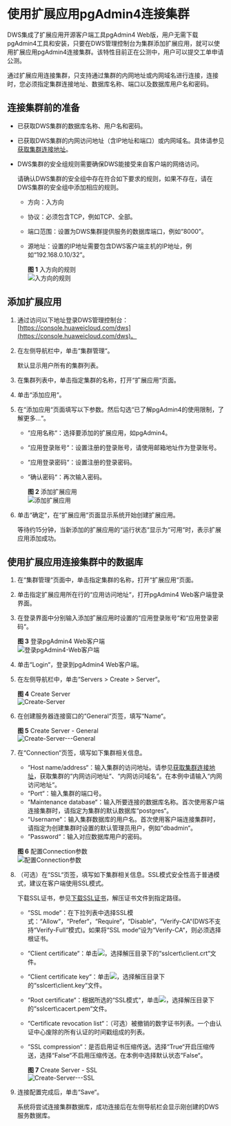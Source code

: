 # 使用扩展应用pgAdmin4连接集群<a name="dws_01_0098"></a>

DWS集成了扩展应用开源客户端工具pgAdmin4 Web版，用户无需下载pgAdmin4工具和安装，只要在DWS管理控制台为集群添加扩展应用，就可以使用扩展应用pgAdmin4连接集群。该特性目前正在公测中，用户可以提交工单申请公测。

通过扩展应用连接集群，只支持通过集群的内网地址或内网域名进行连接，连接时，您必须指定集群连接地址、数据库名称、端口以及数据库用户名和密码。

## 连接集群前的准备<a name="section14823181214323"></a>

-   已获取DWS集群的数据库名称、用户名和密码。
-   已获取DWS集群的内网访问地址（含IP地址和端口）或内网域名。具体请参见[获取集群连接地址](获取集群连接地址.md)。
-   DWS集群的安全组规则需要确保DWS能接受来自客户端的网络访问。

    请确认DWS集群的安全组中存在符合如下要求的规则，如果不存在，请在DWS集群的安全组中添加相应的规则。

    -   方向：入方向
    -   协议：必须包含TCP，例如TCP、全部。
    -   端口范围：设置为DWS集群提供服务的数据库端口，例如“8000”。
    -   源地址：设置的IP地址需要包含DWS客户端主机的IP地址，例如“192.168.0.10/32”。

        **图 1**  入方向的规则<a name="zh-cn_topic_0106894502_fig375721424212"></a>  
        ![](figures/入方向的规则.png "入方向的规则")



## 添加扩展应用<a name="section2301124919346"></a>

1.  通过访问以下地址登录DWS管理控制台：[https://console.huaweicloud.com/dws](https://console.huaweicloud.com/dws)。
2.  在左侧导航栏中，单击“集群管理“。

    默认显示用户所有的集群列表。

3.  在集群列表中，单击指定集群的名称，打开“扩展应用“页面。
4.  单击“添加应用“。
5.  在“添加应用“页面填写以下参数。然后勾选“已了解pgAdmin4的使用限制，了解更多...“。
    -   “应用名称“：选择要添加的扩展应用，如pgAdmin4。
    -   “应用登录账号“：设置注册的登录账号，请使用邮箱地址作为登录账号。
    -   “应用登录密码“：设置注册的登录密码。
    -   “确认密码“：再次输入密码。

        **图 2**  添加扩展应用<a name="dws_01_0097_fig4816182163513"></a>  
        ![](figures/添加扩展应用.png "添加扩展应用")


6.  单击“确定“，在“扩展应用“页面显示系统开始创建扩展应用。

    等待约15分钟，当新添加的扩展应用的“运行状态“显示为“可用“时，表示扩展应用添加成功。


## 使用扩展应用连接集群中的数据库<a name="section51012182387"></a>

1.  在“集群管理“页面中，单击指定集群的名称，打开“扩展应用“页面。
2.  单击指定扩展应用所在行的“应用访问地址“，打开pgAdmin4 Web客户端登录界面。
3.  在登录界面中分别输入添加扩展应用时设置的“应用登录账号“和“应用登录密码“。

    **图 3**  登录pgAdmin4 Web客户端<a name="fig1849512355276"></a>  
    ![](figures/登录pgAdmin4-Web客户端.png "登录pgAdmin4-Web客户端")

4.  单击“Login“，登录到pgAdmin4 Web客户端。
5.  在左侧导航栏中，单击“Servers \> Create \> Server“。

    **图 4**  Create Server<a name="dws_01_0090_fig4135152881614"></a>  
    ![](figures/Create-Server.png "Create-Server")

6.  在创建服务器连接窗口的“General“页签，填写“Name“。

    **图 5**  Create Server - General<a name="dws_01_0090_fig963819507256"></a>  
    ![](figures/Create-Server---General.png "Create-Server---General")

7.  在“Connection“页签，填写如下集群相关信息。

    -   “Host name/address“：输入集群的访问地址。请参见[获取集群连接地址](获取集群连接地址.md)，获取集群的“内网访问地址“、“内网访问域名“。在本例中请输入“内网访问地址“。
    -   “Port“：输入集群的端口号。
    -   “Maintenance database“：输入所要连接的数据库名称。首次使用客户端连接集群时，请指定为集群的默认数据库“postgres“。
    -   “Username“：输入集群数据库的用户名。首次使用客户端连接集群时，请指定为创建集群时设置的默认管理员用户，例如“dbadmin“。
    -   “Password“：输入对应数据库用户的密码。

    **图 6**  配置Connection参数<a name="fig10748236182815"></a>  
    ![](figures/配置Connection参数.png "配置Connection参数")

8.  （可选）在“SSL“页签，填写如下集群相关信息。SSL模式安全性高于普通模式，建议在客户端使用SSL模式。

    下载SSL证书，参见[下载SSL证书](下载ssl证书.md)，解压证书文件到指定路径。

    -   “SSL mode“：在下拉列表中选择SSL模式：“Allow“，“Prefer“，“Require“，“Disable“，“Verify-CA“\(DWS不支持“Verify-Full“模式\)。如果将“SSL mode“设为“Verify-CA“，则必须选择根证书。
    -   “Client certificate“：单击![](figures/icon_dws_pg_login_set_parm.png)，选择解压目录下的“sslcert\\client.crt“文件。
    -   “Client certificate key“：单击![](figures/icon_dws_pg_login_set_parm.png)，选择解压目录下的“sslcert\\client.key“文件。
    -   “Root certificate“：根据所选的“SSL模式“，单击![](figures/icon_dws_pg_login_set_parm.png)，选择解压目录下的“sslcert\\cacert.pem“文件。
    -   “Certificate revocation list“：（可选）被撤销的数字证书列表。一个由认证中心废除的所有认证的时间戳组成的列表。
    -   “SSL compression“：是否启用证书压缩传送。选择“True“开启压缩传送，选择“False“不启用压缩传送。在本例中选择默认状态“False“。

        **图 7**  Create Server - SSL<a name="dws_01_0090_fig42341644105716"></a>  
        ![](figures/Create-Server---SSL.png "Create-Server---SSL")


9.  连接配置完成后，单击“Save“。

    系统将尝试连接集群数据库，成功连接后在左侧导航栏会显示刚创建的DWS服务数据库。


